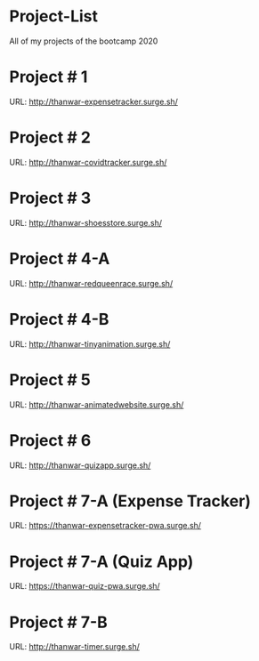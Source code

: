 # Project-List
All of my projects of the bootcamp 2020

# Project # 1

URL: http://thanwar-expensetracker.surge.sh/

# Project # 2

URL: http://thanwar-covidtracker.surge.sh/

# Project # 3

URL: http://thanwar-shoesstore.surge.sh/

# Project # 4-A

URL: http://thanwar-redqueenrace.surge.sh/

# Project # 4-B

URL: http://thanwar-tinyanimation.surge.sh/

# Project # 5

URL: http://thanwar-animatedwebsite.surge.sh/

# Project # 6

URL: http://thanwar-quizapp.surge.sh/

# Project # 7-A (Expense Tracker)

URL: https://thanwar-expensetracker-pwa.surge.sh/

# Project # 7-A (Quiz App)

URL: https://thanwar-quiz-pwa.surge.sh/

# Project # 7-B 

URL: http://thanwar-timer.surge.sh/








